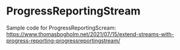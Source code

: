 # ProgressReportingStream
Sample code for ProgressReportingScream: https://www.thomasbogholm.net/2021/07/15/extend-streams-with-progress-reporting-progressreportingstream/
